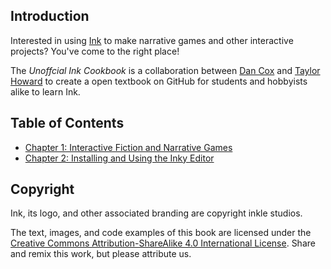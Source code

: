 ## Introduction

Interested in using [Ink](https://www.inklestudios.com/ink/) to make narrative games and other interactive projects? You've come to the right place!

The *Unoffcial Ink Cookbook* is a collaboration between [Dan Cox](https://github.com/videlais) and [Taylor Howard](https://github.com/KentonTaylorHoward) to create a open textbook on GitHub for students and hobbyists alike to learn Ink.

## Table of Contents
* [Chapter 1: Interactive Fiction and Narrative Games](Chapter1/index.md)
* [Chapter 2: Installing and Using the Inky Editor](Chapter2/index.md)

## Copyright
Ink, its logo, and other associated branding are copyright inkle studios.

The text, images, and code examples of this book are licensed under the [Creative Commons Attribution-ShareAlike 4.0 International License](https://creativecommons.org/licenses/by-sa/4.0/). Share and remix this work, but please attribute us.
